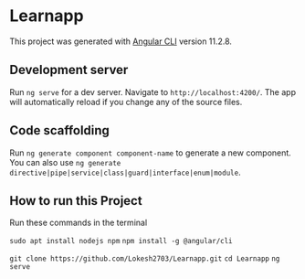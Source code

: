 # Learnapp

This project was generated with [Angular CLI](https://github.com/angular/angular-cli) version 11.2.8.

## Development server

Run `ng serve` for a dev server. Navigate to `http://localhost:4200/`. The app will automatically reload if you change any of the source files.

## Code scaffolding

Run `ng generate component component-name` to generate a new component. You can also use `ng generate directive|pipe|service|class|guard|interface|enum|module`.

## How to run this Project

Run these commands in the terminal

`sudo apt install nodejs npm`
`npm install -g @angular/cli`

`git clone https://github.com/Lokesh2703/Learnapp.git`
`cd Learnapp`
`ng serve`
